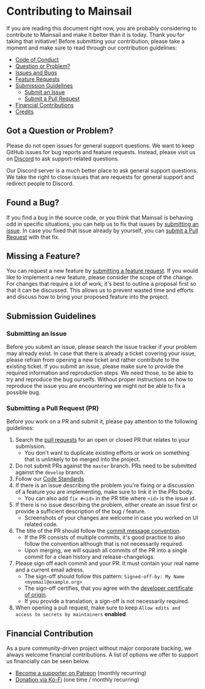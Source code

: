 # Contributing to Mainsail

If you are reading this document right now, you are probably considering to contribute to Mainsail and make it better than it is today. Thank you for taking that initiative!
Before submitting your contribution, please take a moment and make sure to read through our contribution guidelines:

- [Code of Conduct](https://github.com/meteyou/mainsail/.github/CODE_OF_CONDUCT.md)
- [Question or Problem?](#question)
- [Issues and Bugs](#issue)
- [Feature Requests](#feature)
- [Submission Guidelines](#submit)
  - [Submit an Issue](#submit-issue)
  - [Submit a Pull Request](#submit-pr)
- [Financial Contributions](#financial)
- [Credits](https://docs.mainsail.xyz/credits)

## <a name="question"></a> Got a Question or Problem?

Please do not open issues for general support questions. We want to keep GitHub issues for bug reports and feature requests.
Instead, please visit us on [Discord](https://discord.gg/mainsail) to ask support-related questions.

Our Discord server is a much better place to ask general support questions. We take the right to close issues that are requests for general support and redirect people to Discord.

## <a name="issue"></a> Found a Bug?

If you find a bug in the source code, or you think that Mainsail is behaving odd in specific situations, you can help us to fix that issues by [submitting an issue](https://github.com/mainsail-crew/mainsail/issues/new?assignees=&labels=%E2%9A%A1+Type%3A+Bug&template=bug_report.yml).
In case you fixed that issue already by yourself, you can [submit a Pull Request](#submit-pr) with that fix.

## <a name="feature"></a> Missing a Feature?

You can request a new feature by [submitting a feature request](https://github.com/mainsail-crew/mainsail/issues/new?assignees=&labels=%F0%9F%92%A1+Type%3A+FR&template=feature_request.yml).
If you would like to implement a new feature, please consider the scope of the change. For changes that require a lot of work, it's best to outline a proposal first so that it can be discussed.
This allows us to prevent wasted time and efforts and discuss how to bring your proposed feature into the project.

## <a name="submit"></a> Submission Guidelines

### <a name="submit-issue"></a> Submitting an Issue

Before you submit an issue, please search the issue tracker if your problem may already exist. In case that there is already a ticket covering your issue, please refrain from opening a new ticket and rather contribute to the existing ticket.
If you submit an issue, please make sure to provide the required information and reproduction steps. We need those, to be able to try and reproduce the bug ourselfs.
Without proper instructions on how to reproduce the issue you are encountering we might not be able to fix a possible bug.

### <a name="submit-pr"></a> Submitting a Pull Request (PR)

Before you work on a PR and submit it, please pay attention to the following guidelines:

1. Search the [pull requests](https://github.com/mainsail-crew/mainsail/pulls) for an open or closed PR that relates to your submission.
   - You don't want to duplicate existing efforts or work on something that is unlinkely to be merged into the project.
2. Do not submit PRs against the `master` branch. PRs need to be submitted against the `develop` branch.
3. Follow our [Code Standards](https://docs.mainsail.xyz/development/code-standards)
4. If there is an issue describing the problem you're fixing or a discussion of a feature you are implementing, make sure to link it in the PRs body.
   - You can also add `fix #<id>` in the PR title where `<id>` is the issue id.
5. If there is no issue describing the problem, either create an issue first or provide a sufficient description of the bug / feature.
   - Screenshots of your changes are welcome in case you worked on UI related code.
6. The title of the PR should follow the [commit message convention](https://www.conventionalcommits.org/en/v1.0.0/).
   - If the PR consists of multiple commits, it's good practice to also follow the convention although that is not necessarily required.
   - Upon merging, we will squash all commits of the PR into a single commit for a clean history and release-changelogs.
7. Please sign off each commit and your PR. It must contain your real name and a current email adress.
   - The sign-off should follow this pattern: `Signed-off-by: My Name <myemail@example.org>`
   - The sign-off certifies, that you agree with the [developer certificate of origin](https://github.com/meteyou/mainsail/.github/DEVELOPER_CERTIFICATE_OF_ORIGIN.md).
   - If you provide a translation, a sign-off is not necessarily required.
8. When opening a pull request, make sure to keep `Allow edits and access to secrets by maintainers` **enabled**.

## <a name="financial"></a> Financial Contribution

As a pure community-driven project without major corporate backing, we always welcome financial contributions. A list of options we offer to support us financially can be seen below.

- [Become a supporter on Patreon](https://patreon.com/meteyou) (monthly recurring)
- [Donation via Ko-Fi](https://ko-fi.com/mainsail) (one time / monthly recurring)
